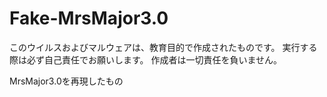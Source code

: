 # Fake-MrsMajor3.0

このウイルスおよびマルウェアは、教育目的で作成されたものです。
実行する際は必ず自己責任でお願いします。
作成者は一切責任を負いません。

MrsMajor3.0を再現したもの

